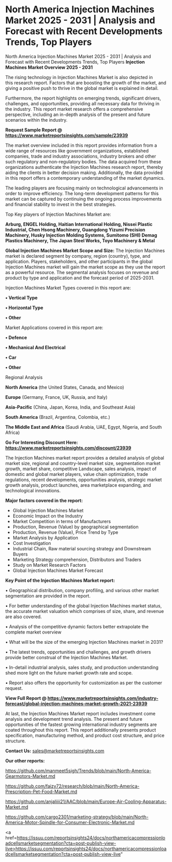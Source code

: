 # North America Injection Machines Market 2025 - 2031 | Analysis and Forecast with Recent Developments Trends, Top Players
 North America Injection Machines Market 2025 - 2031 | Analysis and Forecast with Recent Developments Trends, Top Players
<Strong> Injection Machines Market Overview 2025 - 2031</strong>

The rising technology in Injection Machines Market is also depicted in this research report. Factors that are boosting the growth of the market, and giving a positive push to thrive in the global market is explained in detail.

Furthermore, the report highlights on emerging trends, significant drivers, challenges, and opportunities, providing all necessary data for thriving in the industry. This report market research offers a comprehensive perspective, including an in-depth analysis of the present and future scenarios within the industry.

<strong>Request Sample Report @ <a href=https://www.marketreportsinsights.com/sample/23939>https://www.marketreportsinsights.com/sample/23939</a></strong>

The market overview included in this report provides information from a wide range of resources like government organizations, established companies, trade and industry associations, industry brokers and other such regulatory and non-regulatory bodies. The data acquired from these organizations authenticate the Injection Machines research report, thereby aiding the clients in better decision making. Additionally, the data provided in this report offers a contemporary understanding of the market dynamics.

The leading players are focusing mainly on technological advancements in order to improve efficiency. The long-term development patterns for this market can be captured by continuing the ongoing process improvements and financial stability to invest in the best strategies.

Top Key players of Injection Machines Market are:

<strong>Arburg, ENGEL Holding, Haitian International Holding, Nissei Plastic Industrial, Chen Hsong Machinery, Guangdong Yizumi Precision Machinery, Husky Injection Molding Systems, Sumitomo (SHI) Demag Plastics Machinery, The Japan Steel Works, Toyo Machinery & Metal</strong>

<strong><b>Global Injection Machines Market Scope and Size:</b></strong>
The Injection Machines market is declared segment by company, region (country), type, and application. Players, stakeholders, and other participants in the global Injection Machines market will gain the market scope as they use the report as a powerful resource. The segmental analysis focuses on revenue and product by type and application and the forecast period of 2025-2031.

Injection Machines Market Types covered in this report are:

<strong>• Vertical Type

• Horizontal Type

• Other</strong>

Market Applications covered in this report are:

<strong>• Defence

• Mechanical And Electrical

• Car

• Other</strong> 

Regional Analysis

<strong>North America</strong> (the United States, Canada, and Mexico)

<strong>Europe</strong> (Germany, France, UK, Russia, and Italy)

<strong>Asia-Pacific</strong> (China, Japan, Korea, India, and Southeast Asia)

<strong>South America</strong> (Brazil, Argentina, Colombia, etc.)

<strong>The Middle East and Africa</strong> (Saudi Arabia, UAE, Egypt, Nigeria, and South Africa)

<strong>Go For Interesting Discount Here: <a href=https://www.marketreportsinsights.com/discount/23939>https://www.marketreportsinsights.com/discount/23939</a></strong>

The Injection Machines market report provides a detailed analysis of global market size, regional and country-level market size, segmentation market growth, market share, competitive Landscape, sales analysis, impact of domestic and global market players, value chain optimization, trade regulations, recent developments, opportunities analysis, strategic market growth analysis, product launches, area marketplace expanding, and technological innovations.

<strong><b>Major factors covered in the report:</b></strong>
<ul>
  <li>Global Injection Machines Market </li>
  <li>Economic Impact on the Industry</li>
  <li>Market Competition in terms of Manufacturers</li>
  <li>Production, Revenue (Value) by geographical segmentation</li>
  <li>Production, Revenue (Value), Price Trend by Type</li>
  <li>Market Analysis by Application</li>
  <li>Cost Investigation</li>
  <li>Industrial Chain, Raw material sourcing strategy and Downstream Buyers</li>
  <li>Marketing Strategy comprehension, Distributors and Traders</li>
  <li>Study on Market Research Factors</li>
  <li>Global Injection Machines Market Forecast</li>
</ul>

<strong><b>Key Point of the Injection Machines Market report:</b></strong>

• Geographical distribution, company profiling, and various other market segmentation are provided in the report.

• For better understanding of the global Injection Machines market status, the accurate market valuation which comprises of size, share, and revenue are also covered.

• Analysis of the competitive dynamic factors better extrapolate the complete market overview

• What will be the size of the emerging Injection Machines market in 2031?

• The latest trends, opportunities and challenges, and growth drivers provide better construal of the Injection Machines Market.

• In-detail industrial analysis, sales study, and production understanding shed more light on the future market growth rate and scope.

• Report also offers the opportunity for customization as per the customer request.

<strong><b>View Full Report @ <a href=https://www.marketreportsinsights.com/industry-forecast/global-injection-machines-market-growth-2021-23939>https://www.marketreportsinsights.com/industry-forecast/global-injection-machines-market-growth-2021-23939</a></b></strong>


At last, the Injection Machines Market report includes investment come analysis and development trend analysis. The present and future opportunities of the fastest growing international industry segments are coated throughout this report. This report additionally presents product specification, manufacturing method, and product cost structure, and price structure.

<strong>Contact Us:</strong>
sales@marketreportsinsights.com

<strong>Our other reports:</strong>

<a href=https://github.com/manmeet5sigh/Trends/blob/main/North-America-Gearmotors-Market.md>https://github.com/manmeet5sigh/Trends/blob/main/North-America-Gearmotors-Market.md</a>

<a href=https://github.com/faizy72/research/blob/main/North-America-Prescription-Pet-Food-Market.md>https://github.com/faizy72/research/blob/main/North-America-Prescription-Pet-Food-Market.md</a>

<a href=https://github.com/anjaliiii21/AAC/blob/main/Europe-Air-Cooling-Apparatus-Market.md>https://github.com/anjaliiii21/AAC/blob/main/Europe-Air-Cooling-Apparatus-Market.md</a>

<a href=https://github.com/cargo2301/marketing-strategy/blob/main/North-America-Motor-Spindle-for-Consumer-Electronic-Market.md>https://github.com/cargo2301/marketing-strategy/blob/main/North-America-Motor-Spindle-for-Consumer-Electronic-Market.md</a>

<a href=https://issuu.com/reportsinsights24/docs/northamericacompressionloadcellsmarketsegmentation?cta=post-publish-view-live>https://issuu.com/reportsinsights24/docs/northamericacompressionloadcellsmarketsegmentation?cta=post-publish-view-live</a>"
